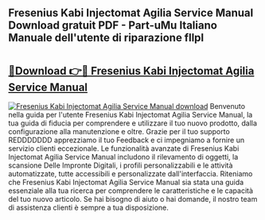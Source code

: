 ## Fresenius Kabi Injectomat Agilia Service Manual Download gratuit PDF - Part-uMu Italiano Manuale dell'utente di riparazione fllpI

# <h2><a href="http://dffwli.blite.top/?on=Fresenius+Kabi+Injectomat+Agilia+Service+Manual">🔗Download 👉🔴 Fresenius Kabi Injectomat Agilia Service Manual</a></h2>

[![Fresenius Kabi Injectomat Agilia Service Manual download](https://i.imgur.com/lujVjoI.png)](http://dffwli.blite.top/?on=Fresenius+Kabi+Injectomat+Agilia+Service+Manual)
Benvenuto nella guida per l'utente Fresenius Kabi Injectomat Agilia Service Manual, la tua guida di fiducia per comprendere e utilizzare il tuo nuovo prodotto, dalla configurazione alla manutenzione e oltre. Grazie per il tuo supporto REDDDDDDD apprezziamo il tuo Feedback e ci impegniamo a fornire un servizio clienti eccezionale. Le funzionalità avanzate di Fresenius Kabi Injectomat Agilia Service Manual includono il rilevamento di oggetti, la scansione Delle Impronte Digitali, i profili personalizzabili e le attività automatizzate, tutte accessibili e personalizzate dall'interfaccia. Riteniamo che Fresenius Kabi Injectomat Agilia Service Manual sia stata una guida essenziale alla tua ricerca per comprendere le caratteristiche e le capacità del tuo nuovo articolo. Se hai bisogno di aiuto o hai domande, il nostro team di assistenza clienti è sempre a tua disposizione.
